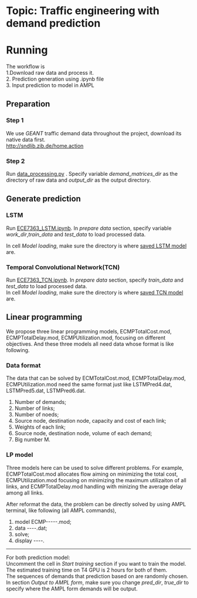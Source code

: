 # Topic: Traffic engineering with demand prediction


# Running
The workflow is   
1.Download raw data and process it.   
2. Prediction generation using .ipynb file   
3. Input prediction to model in AMPL 
## Preparation
 ### Step 1
 We use *GEANT* traffic demand data throughout the project, download its native data first.   
http://sndlib.zib.de/home.action    

### Step 2
Run [data_processing.py](https://github.com/Max1897/ECE7363_project/blob/main/src/data_processing.py) . Specify variable *demand_matrices_dir* as the directory of raw data and *output_dir* as the output directory.  

## Generate prediction


### LSTM
Run [ECE7363_LSTM.ipynb](https://github.com/Max1897/ECE7363_project/blob/main/src/ECE7363_LSTM.ipynb). In *prepare data* section, specify variable *work_dir*,*train_data* and *test_data* to load processed data.   
  
In cell *Model loading*, make sure the directory is where [saved LSTM model](https://github.com/Max1897/ECE7363_project/tree/main/saved%20models/LSTM) are.  




### Temporal Convolutional Network(TCN)
Run  [ECE7363_TCN.ipynb](https://github.com/Max1897/ECE7363_project/blob/main/src/ECE7363_TCN.ipynb). In *prepare data* section,  specify *train_data* and *test_data* to load processed data.  
In cell _Model loading_, make sure the directory is where [saved TCN model](https://github.com/Max1897/ECE7363_project/tree/main/saved%20models/TCN) are.   

## Linear programming
We propose three linear programming models, ECMPTotalCost.mod, ECMPTotalDelay.mod, ECMPUtilization.mod, focusing on different objectives. And these three models all need data whose format is like following.
### Data format
The data that can be solved by ECMTotalCost.mod, ECMPTotalDelay.mod, ECMPUtilization.mod need the same format just like LSTMPred4.dat, LSTMPred5.dat, LSTMPred6.dat.
1. Number of demands;
2. Number of links;
3. Number of noeds;
4. Source node, destination node, capacity and cost of each link;
5. Weights of each link;
6. Source node, destination node, volume of each demand;
7. Big number M.

### LP model
Three models here can be used to solve different problems. For example, ECMPTotalCost.mod allocates flow aiming on minimizing the total cost, ECMPUtilization.mod focusing on minimizing the maximum utilizaiton of all links, and ECMPTotalDelay.mod handling with minizing the average delay among all links.

After reformat the data, the problem can be directly solved by using AMPL terminal, like following (all AMPL commands),
1. model ECMP-----.mod;
2. data ----.dat;
3. solve;
4. display ----.

------------------
For both prediction model:  
Uncomment the cell in _Start training_ section if you want to train the model. The estimated training time on T4 GPU is 2 hours for both of them.     
The sequences of demands that prediction based on are randomly chosen.   
In section *Output to AMPL form*, make sure you change *pred_dir*, *true_dir* to specify where the AMPL form demands  will be output. 
